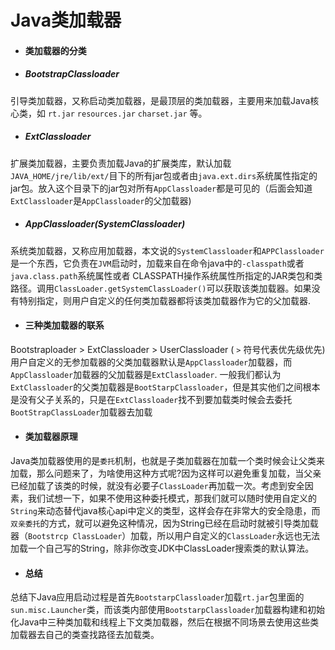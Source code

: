 # Java类加载器
- #### 类加载器的分类
- ##### BootstrapClassloader
引导类加载器，又称启动类加载器，是最顶层的类加载器，主要用来加载Java核心类，如 `rt.jar` `resources.jar` `charset.jar`  等。
- ##### ExtClassloader
扩展类加载器，主要负责加载Java的扩展类库，默认加载`JAVA_HOME/jre/lib/ext/`目下的所有jar包或者由`java.ext.dirs`系统属性指定的jar包。放入这个目录下的jar包对所有`AppClassloader`都是可见的（后面会知道`ExtClassloader`是`AppClassloader`的父加载器)
- ##### AppClassloader(SystemClassloader)
系统类加载器，又称应用加载器，本文说的`SystemClassloader`和`APPClassloader`是一个东西，它负责在`JVM`启动时，加载来自在命令java中的`-classpath`或者`java.class.path`系统属性或者 CLASSPATH操作系统属性所指定的JAR类包和类路径。调用`ClassLoader.getSystemClassLoader()`可以获取该类加载器。如果没有特别指定，则用户自定义的任何类加载器都将该类加载器作为它的父加载器.
- #### 三种类加载器的联系
Bootstraploader > ExtClassloader > UserClassloader ( `>` 符号代表优先级优先)
用户自定义的无参加载器的父类加载器默认是`AppClassloader`加载器，而`AppClassloader`加载器的父加载器是`ExtClassloader`.
一般我们都认为`ExtClassloader`的父类加载器是`BootStarpClassloader`，但是其实他们之间根本是没有父子关系的，只是在`ExtClassloader`找不到要加载类时候会去委托`BootStrapClassLoader`加载器去加载
- #### 类加载器原理
Java类加载器使用的是`委托`机制，也就是子类加载器在加载一个类时候会让父类来加载，那么问题来了，为啥使用这种方式呢?因为这样可以避免重复加载，当父亲已经加载了该类的时候，就没有必要子`ClassLoader`再加载一次。考虑到安全因素，我们试想一下，如果不使用这种委托模式，那我们就可以随时使用自定义的`String`来动态替代java核心api中定义的类型，这样会存在非常大的安全隐患，而`双亲委托`的方式，就可以避免这种情况，因为String已经在启动时就被引导类加载器（`Bootstrcp ClassLoader`）加载，所以用户自定义的`ClassLoader`永远也无法加载一个自己写的String，除非你改变JDK中ClassLoader搜索类的默认算法。
- #### 总结
总结下Java应用启动过程是首先`BootstarpClassloader`加载`rt.jar`包里面的`sun.misc.Launcher`类，而该类内部使用`BootstarpClassloader`加载器构建和初始化Java中三种类加载和线程上下文类加载器，然后在根据不同场景去使用这些类加载器去自己的类查找路径去加载类。
